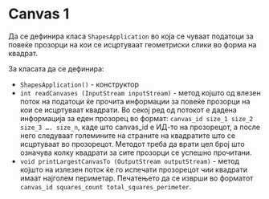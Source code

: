 # Canvas 1

Да се дефинира класа `ShapesApplication` во која се чуваат податоци за повеќе прозорци на кои се исцртуваат геометриски
слики во форма на квадрат.

За класата да се дефинира:

- `ShapesApplication()` - конструктор
- `int readCanvases (InputStream inputStream)` - метод којшто од влезен поток на податоци ќе прочита информации за
  повеќе прозорци на кои се исцртуваат квадрати. Во секој ред од потокот е дадена информација за еден прозорец во
  формат: `canvas_id size_1 size_2 size_3 …. size_n`, каде што canvas_id е ИД-то на прозорецот, а после него следуваат
  големините на страните на квадратите што се исцртуваат во прозорецот. Методот треба да врати цел број што означува
  колку квадрати за сите прозорци се успешно прочитани.
- `void printLargestCanvasTo (OutputStream outputStream)` - метод којшто на излезен поток ќе го испечати прозорецот чии
  квадрати имаат најголем периметар. Печатењето да се изврши во форматот `canvas_id squares_count
  total_squares_perimeter`.